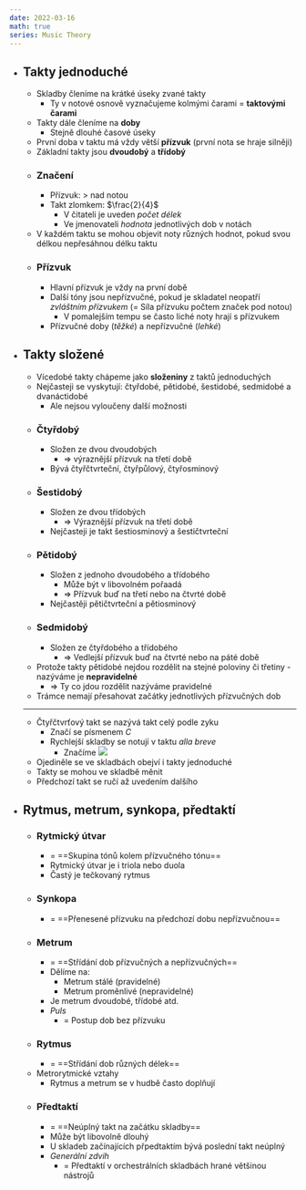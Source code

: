 ```yaml
---
date: 2022-03-16
math: true
series: Music Theory
---
```


  - ## Takty jednoduché  
    - Skladby členíme na krátké úseky zvané takty  
      - Ty v notové osnově vyznačujeme kolmými čarami = **taktovými čarami**  
    - Takty dále členíme na **doby**  
      - Stejně dlouhé časové úseky  
    - První doba v taktu má vždy větší **přízvuk** (první nota se hraje silněji)  
    - Základní takty jsou **dvoudobý** a **třídobý**  
    - ### Značení  
      - Přízvuk: $>$ nad notou  
      - Takt zlomkem: $\frac{2}{4}$  
        - V čitateli je uveden _počet délek_  
        - Ve jmenovateli _hodnota_ jednotlivých dob v notách  
    - V každém taktu se mohou objevit noty různých hodnot, pokud svou délkou nepřesáhnou délku taktu  
    - ### Přízvuk  
      - Hlavní přízvuk je vždy na první době  
      - Další tóny jsou nepřízvučné, pokud je skladatel neopatří _zvláštním přízvukem_ (= Síla přízvuku počtem značek pod notou)  
        - V pomalejším tempu se často liché noty hrají s přízvukem  
      - Přízvučné doby (_těžké_) a nepřízvučné (_lehké_)  
  - ## Takty složené  
    - Vícedobé takty chápeme jako **složeniny** z taktů jednoduchých  
    - Nejčasteji se vyskytují: čtyřdobé, pětidobé, šestidobé, sedmidobé a dvanáctidobé  
      - Ale nejsou vyloučeny další možnosti  
    - ### Čtyřdobý  
      - Složen ze dvou dvoudobých  
        - => výraznější přízvuk na třetí době  
      - Bývá čtyřčtvrteční, čtyřpůlový, čtyřosminový  
    - ### Šestidobý  
      - Složen ze dvou třídobých  
        - => Výraznější přízvuk na třetí době  
      - Nejčasteji je takt šestiosminový a šestičtvrteční  
    - ### Pětidobý  
      - Složen z jednoho dvoudobého a třídobého  
        - Může být v libovolném pořaadá  
        - => Přízvuk buď na třetí nebo na čtvrté době  
      - Nejčastěji pětičtvrteční a pětiosminový  
    - ### Sedmidobý  
      - Složen ze čtyřdobého a třídobého  
        - => Vedlejší přízvuk buď na čtvrté nebo na páté době  
    - Protože takty pětidobé nejdou rozdělit na stejné poloviny či třetiny - nazýváme je **nepravidelné**  
      - => Ty co jdou rozdělit nazýváme pravidelné  
    - Trámce nemají přesahovat začátky jednotlivých přízvučných dob  
    - ---  
    - Čtyřčtvrťový takt se nazývá takt celý podle zyku  
      - Značí se písmenem _C_  
      - Rychlejší skladby se notují v taktu _alla breve_  
        - Značíme ![](https://upload.wikimedia.org/wikipedia/commons/thumb/8/86/Music-cuttime.svg/1200px-Music-cuttime.svg.png)  
    - Ojediněle se ve skladbách obejví i takty jednoduché  
    - Takty se mohou ve skladbě měnit  
    - Předchozí takt se ručí až uvedením dalšího  
  - ## Rytmus, metrum, synkopa, předtaktí  
    - ### Rytmický útvar  
      - = ==Skupina tónů kolem přízvučného tónu==  
      - Rytmický útvar je i triola nebo duola  
      - Častý je tečkovaný rytmus  
    - ### Synkopa  
      - = ==Přenesené přízvuku na předchozí dobu nepřízvučnou==  
    - ### Metrum  
      - = ==Střídání dob přízvučných a nepřízvučných==  
      - Dělíme na:  
        - Metrum stálé (pravidelné)  
        - Metrum proměnlivé (nepravidelné)  
      - Je metrum dvoudobé, třídobé atd.  
      - _Puls_  
        - = Postup dob bez přízvuku  
    - ### Rytmus  
      - = ==Střídání dob různých délek==  
    - Metrorytmické vztahy  
      - Rytmus a metrum se v hudbě často doplňují  
    - ### Předtaktí  
      - = ==Neúplný takt na začátku skladby==  
      - Může být libovolně dlouhý  
      - U skladeb začínajících přpedtaktím bývá poslední takt neúplný  
      - _Generální zdvih_  
        - = Předtaktí v orchestrálních skladbách hrané většinou nástrojů  
